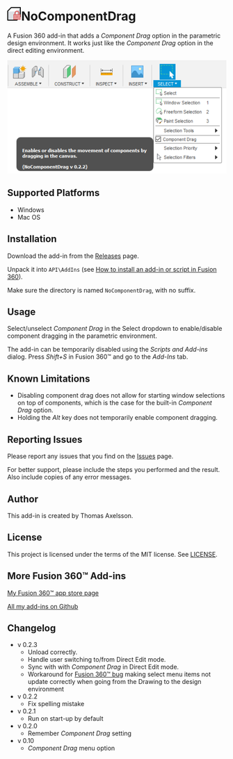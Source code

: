 # ![](resources/logo/32x32.png)NoComponentDrag

A Fusion 360 add-in that adds a *Component Drag* option in the parametric design environment. It works just like the *Component Drag* option in the direct editing environment.

![Screenshot](screenshot.png)

## Supported Platforms

* Windows
* Mac OS

## Installation

Download the add-in from the [Releases](https://github.com/thomasa88/NoComponentDrag/releases) page.

Unpack it into `API\AddIns` (see [How to install an add-in or script in Fusion 360](https://knowledge.autodesk.com/support/fusion-360/troubleshooting/caas/sfdcarticles/sfdcarticles/How-to-install-an-ADD-IN-and-Script-in-Fusion-360.html)).

Make sure the directory is named `NoComponentDrag`, with no suffix.

## Usage

Select/unselect *Component Drag* in the Select dropdown to enable/disable component dragging in the parametric environment.

The add-in can be temporarily disabled using the *Scripts and Add-ins* dialog. Press *Shift+S* in Fusion 360™ and go to the *Add-Ins* tab.

## Known Limitations

* Disabling component drag does not allow for starting window selections on top of components, which is the case for the built-in *Component Drag* option.
* Holding the *Alt* key does not temporarily enable component dragging.

## Reporting Issues

Please report any issues that you find on the [Issues](https://github.com/thomasa88/NoComponentDrag/issues) page.

For better support, please include the steps you performed and the result. Also include copies of any error messages.

## Author

This add-in is created by Thomas Axelsson.

## License

This project is licensed under the terms of the MIT license. See [LICENSE](LICENSE).

## More Fusion 360™ Add-ins

[My Fusion 360™ app store page](https://apps.autodesk.com/en/Publisher/PublisherHomepage?ID=JLH9M8296BET)

[All my add-ins on Github](https://github.com/topics/fusion-360?q=user%3Athomasa88)

## Changelog

* v 0.2.3
  * Unload correctly.
  * Handle user switching to/from Direct Edit mode.
  * Sync with with *Component Drag* in Direct Edit mode.
  * Workaround for [Fusion 360™ bug](https://forums.autodesk.com/t5/fusion-360-api-and-scripts/api-bug-application-documentactivated-event-do-not-raise/m-p/9020750) making select menu items not update correctly when going from the Drawing to the design environment
* v 0.2.2
  * Fix spelling mistake
* v 0.2.1
  * Run on start-up by default
* v 0.2.0
  * Remember *Component Drag* setting
* v 0.10
  * *Component Drag* menu option